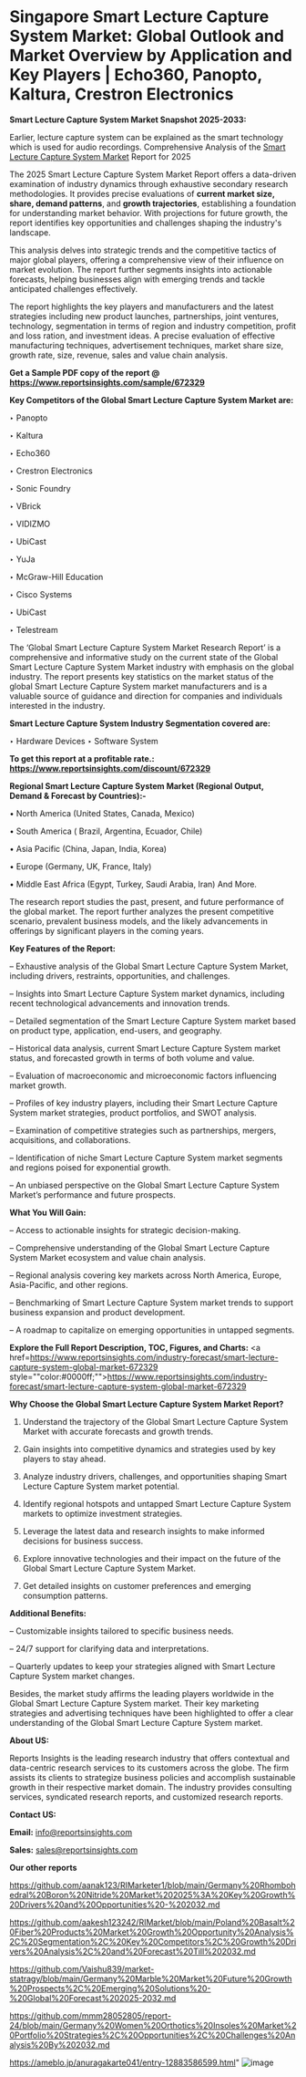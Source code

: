 # Singapore Smart Lecture Capture System Market: Global Outlook and Market Overview by Application and Key Players | Echo360, Panopto, Kaltura, Crestron Electronics

<strong>Smart Lecture Capture System Market Snapshot 2025-2033:</strong>

Earlier, lecture capture system can be explained as the smart technology which is used for audio recordings. Comprehensive Analysis of the <a href=https://www.reportsinsights.com/sample/672329>Smart Lecture Capture System Market</a> Report for 2025

The 2025 Smart Lecture Capture System Market Report offers a data-driven examination of industry dynamics through exhaustive secondary research methodologies. It provides precise evaluations of <strong>current market size, share, demand patterns</strong>, and <strong>growth trajectories</strong>, establishing a foundation for understanding market behavior. With projections for future growth, the report identifies key opportunities and challenges shaping the industry's landscape.

This analysis delves into strategic trends and the competitive tactics of major global players, offering a comprehensive view of their influence on market evolution. The report further segments insights into actionable forecasts, helping businesses align with emerging trends and tackle anticipated challenges effectively.

The report highlights the key players and manufacturers and the latest strategies including new product launches, partnerships, joint ventures, technology, segmentation in terms of region and industry competition, profit and loss ration, and investment ideas. A precise evaluation of effective manufacturing techniques, advertisement techniques, market share size, growth rate, size, revenue, sales and value chain analysis.

<strong>Get a Sample PDF copy of the report @ <a href=https://www.reportsinsights.com/sample/672329 style=color:#0000ff;>https://www.reportsinsights.com/sample/672329</a></strong>

<strong>Key Competitors of the Global Smart Lecture Capture System Market are:</strong>

‣ Panopto

‣ Kaltura

‣ Echo360

‣ Crestron Electronics

‣ Sonic Foundry

‣ VBrick

‣ VIDIZMO

‣ UbiCast

‣ YuJa

‣ McGraw-Hill Education

‣ Cisco Systems

‣ UbiCast

‣ Telestream

The ‘Global Smart Lecture Capture System Market Research Report’ is a comprehensive and informative study on the current state of the Global Smart Lecture Capture System Market industry with emphasis on the global industry. The report presents key statistics on the market status of the global Smart Lecture Capture System market manufacturers and is a valuable source of guidance and direction for companies and individuals interested in the industry.

<strong>Smart Lecture Capture System Industry Segmentation covered are:</strong>

‣ Hardware Devices
‣ Software System

<strong>To get this report at a profitable rate.: <a href=https://www.reportsinsights.com/discount/672329 style=color:#0000ff;>https://www.reportsinsights.com/discount/672329</a></strong>

<strong>Regional Smart Lecture Capture System Market (Regional Output, Demand &amp; Forecast by Countries):-</strong>

• North America (United States, Canada, Mexico)

• South America ( Brazil, Argentina, Ecuador, Chile)

• Asia Pacific (China, Japan, India, Korea)

• Europe (Germany, UK, France, Italy)

• Middle East Africa (Egypt, Turkey, Saudi Arabia, Iran) And More.

The research report studies the past, present, and future performance of the global market. The report further analyzes the present competitive scenario, prevalent business models, and the likely advancements in offerings by significant players in the coming years.

<strong>Key Features of the Report:</strong>

– Exhaustive analysis of the Global Smart Lecture Capture System Market, including drivers, restraints, opportunities, and challenges.

– Insights into Smart Lecture Capture System market dynamics, including recent technological advancements and innovation trends.

– Detailed segmentation of the Smart Lecture Capture System market based on product type, application, end-users, and geography.

– Historical data analysis, current Smart Lecture Capture System market status, and forecasted growth in terms of both volume and value.

– Evaluation of macroeconomic and microeconomic factors influencing market growth.

– Profiles of key industry players, including their Smart Lecture Capture System market strategies, product portfolios, and SWOT analysis.

– Examination of competitive strategies such as partnerships, mergers, acquisitions, and collaborations.

– Identification of niche Smart Lecture Capture System market segments and regions poised for exponential growth.

– An unbiased perspective on the Global Smart Lecture Capture System Market’s performance and future prospects.

<strong>What You Will Gain:</strong>

– Access to actionable insights for strategic decision-making.

– Comprehensive understanding of the Global Smart Lecture Capture System Market ecosystem and value chain analysis.

– Regional analysis covering key markets across North America, Europe, Asia-Pacific, and other regions.

– Benchmarking of Smart Lecture Capture System market trends to support business expansion and product development.

– A roadmap to capitalize on emerging opportunities in untapped segments.

<strong>Explore the Full Report Description, TOC, Figures, and Charts:</strong>
<a href=https://www.reportsinsights.com/industry-forecast/smart-lecture-capture-system-global-market-672329 style=""color:#0000ff;"">https://www.reportsinsights.com/industry-forecast/smart-lecture-capture-system-global-market-672329</a>

<strong>Why Choose the Global Smart Lecture Capture System Market Report?</strong>

1. Understand the trajectory of the Global Smart Lecture Capture System Market with accurate forecasts and growth trends.

2. Gain insights into competitive dynamics and strategies used by key players to stay ahead.

3. Analyze industry drivers, challenges, and opportunities shaping Smart Lecture Capture System market potential.

4. Identify regional hotspots and untapped Smart Lecture Capture System markets to optimize investment strategies.

5. Leverage the latest data and research insights to make informed decisions for business success.

6. Explore innovative technologies and their impact on the future of the Global Smart Lecture Capture System Market.

7. Get detailed insights on customer preferences and emerging consumption patterns.

<strong>Additional Benefits:</strong>

– Customizable insights tailored to specific business needs.

– 24/7 support for clarifying data and interpretations.

– Quarterly updates to keep your strategies aligned with Smart Lecture Capture System market changes.

Besides, the market study affirms the leading players worldwide in the Global Smart Lecture Capture System market. Their key marketing strategies and advertising techniques have been highlighted to offer a clear understanding of the Global Smart Lecture Capture System market.

<strong><strong>About US</strong>:</strong>

Reports Insights is the leading research industry that offers contextual and data-centric research services to its customers across the globe. The firm assists its clients to strategize business policies and accomplish sustainable growth in their respective market domain. The industry provides consulting services, syndicated research reports, and customized research reports.

<strong>Contact US:</strong>

<p class=><b>Email:</b> <a href=mailto:info@reportsinsights.com>info@reportsinsights.com</a></p>
<p class=><b>Sales:</b> <a href=mailto:sales@reportsinsights.com>sales@reportsinsights.com</a></p>

<strong>Our other reports</strong>

<a href=https://github.com/aanak123/RIMarketer1/blob/main/Germany%20Rhombohedral%20Boron%20Nitride%20Market%202025%3A%20Key%20Growth%20Drivers%20and%20Opportunities%20-%202032.md>https://github.com/aanak123/RIMarketer1/blob/main/Germany%20Rhombohedral%20Boron%20Nitride%20Market%202025%3A%20Key%20Growth%20Drivers%20and%20Opportunities%20-%202032.md</a>

<a href=https://github.com/aakesh123242/RIMarket/blob/main/Poland%20Basalt%20Fiber%20Products%20Market%20Growth%20Opportunity%20Analysis%2C%20Segmentation%2C%20Key%20Competitors%2C%20Growth%20Drivers%20Analysis%2C%20and%20Forecast%20Till%202032.md>https://github.com/aakesh123242/RIMarket/blob/main/Poland%20Basalt%20Fiber%20Products%20Market%20Growth%20Opportunity%20Analysis%2C%20Segmentation%2C%20Key%20Competitors%2C%20Growth%20Drivers%20Analysis%2C%20and%20Forecast%20Till%202032.md</a>

<a href=https://github.com/Vaishu839/market-statragy/blob/main/Germany%20Marble%20Market%20Future%20Growth%20Prospects%2C%20Emerging%20Solutions%20-%20Global%20Forecast%202025-2032.md>https://github.com/Vaishu839/market-statragy/blob/main/Germany%20Marble%20Market%20Future%20Growth%20Prospects%2C%20Emerging%20Solutions%20-%20Global%20Forecast%202025-2032.md</a>

<a href=https://github.com/mmm28052805/report-24/blob/main/Germany%20Women%20Orthotics%20Insoles%20Market%20Portfolio%20Strategies%2C%20Opportunities%2C%20Challenges%20Analysis%20By%202032.md>https://github.com/mmm28052805/report-24/blob/main/Germany%20Women%20Orthotics%20Insoles%20Market%20Portfolio%20Strategies%2C%20Opportunities%2C%20Challenges%20Analysis%20By%202032.md</a>

<a href=https://ameblo.jp/anuragakarte041/entry-12883586599.html>https://ameblo.jp/anuragakarte041/entry-12883586599.html</a>"
![image](https://github.com/user-attachments/assets/d4602eff-ace7-4dd3-890b-31aec83b62fb)
